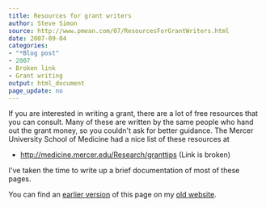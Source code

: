 ```yaml
---
title: Resources for grant writers
author: Steve Simon
source: http://www.pmean.com/07/ResourcesForGrantWriters.html
date: 2007-09-04
categories:
- "*Blog post"
- 2007
- Broken link
- Grant writing
output: html_document
page_update: no
---
```


If you are interested in writing a grant, there are a lot of free resources that you can consult. Many of these are written by the same people who hand out the grant money, so you couldn't ask for better guidance. The Mercer University School of Medicine had a nice list of these resources at

+ http://medicine.mercer.edu/Research/granttips (Link is broken)

I've taken the time to write up a brief documentation of most of these pages.

You can find an [earlier version][sim1] of this page on my [old website][sim2].

[sim1]: http://www.pmean.com/07/ResourcesForGrantWriters.html
[sim2]: http://www.pmean.com
